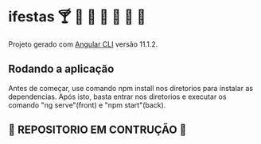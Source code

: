 # ifestas :cocktail: :birthday: :beers: :wine_glass: :pizza: :tropical_drink: :cake:
 
Projeto gerado com [Angular CLI](https://github.com/angular/angular-cli) versão 11.1.2.

## Rodando a aplicação

Antes de começar, use comando npm install nos diretorios para instalar as dependencias.
Após isto, basta entrar nos diretorios e executar os comando "ng serve"(front) e "npm start"(back).

## :construction: REPOSITORIO EM CONTRUÇÃO :construction:

